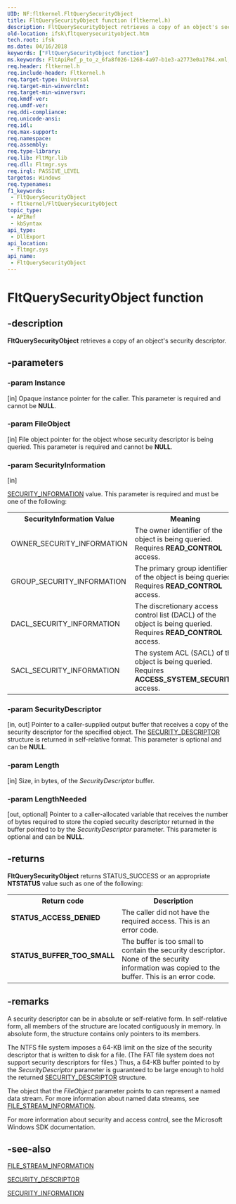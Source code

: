 ```yaml
---
UID: NF:fltkernel.FltQuerySecurityObject
title: FltQuerySecurityObject function (fltkernel.h)
description: FltQuerySecurityObject retrieves a copy of an object's security descriptor.
old-location: ifsk\fltquerysecurityobject.htm
tech.root: ifsk
ms.date: 04/16/2018
keywords: ["FltQuerySecurityObject function"]
ms.keywords: FltApiRef_p_to_z_6fa8f026-1268-4a97-b1e3-a2773e0a1784.xml, FltQuerySecurityObject, FltQuerySecurityObject function [Installable File System Drivers], fltkernel/FltQuerySecurityObject, ifsk.fltquerysecurityobject
req.header: fltkernel.h
req.include-header: Fltkernel.h
req.target-type: Universal
req.target-min-winverclnt: 
req.target-min-winversvr: 
req.kmdf-ver: 
req.umdf-ver: 
req.ddi-compliance: 
req.unicode-ansi: 
req.idl: 
req.max-support: 
req.namespace: 
req.assembly: 
req.type-library: 
req.lib: FltMgr.lib
req.dll: Fltmgr.sys
req.irql: PASSIVE_LEVEL
targetos: Windows
req.typenames: 
f1_keywords:
 - FltQuerySecurityObject
 - fltkernel/FltQuerySecurityObject
topic_type:
 - APIRef
 - kbSyntax
api_type:
 - DllExport
api_location:
 - fltmgr.sys
api_name:
 - FltQuerySecurityObject
---
```


# FltQuerySecurityObject function


## -description

<b>FltQuerySecurityObject</b> retrieves a copy of an object's security 
   descriptor.

## -parameters

### -param Instance 

[in]
Opaque instance pointer for the caller. This parameter is required and cannot be 
      <b>NULL</b>.

### -param FileObject 

[in]
File object pointer for the object whose security descriptor is being queried. This parameter is required 
      and cannot be <b>NULL</b>.

### -param SecurityInformation 

[in]

<a href="/windows-hardware/drivers/ifs/security-information">SECURITY_INFORMATION</a> value. This parameter is 
       required and must be one of the following:

<table>
<tr>
<th>SecurityInformation Value</th>
<th>Meaning</th>
</tr>
<tr>
<td>
OWNER_SECURITY_INFORMATION

</td>
<td>
The owner identifier of the object is being queried. Requires <b>READ_CONTROL</b> 
          access.

</td>
</tr>
<tr>
<td>
GROUP_SECURITY_INFORMATION

</td>
<td>
The primary group identifier of the object is being queried. Requires 
          <b>READ_CONTROL</b> access.

</td>
</tr>
<tr>
<td>
DACL_SECURITY_INFORMATION

</td>
<td>
The discretionary access control list (DACL) of the object is being queried. Requires 
          <b>READ_CONTROL</b> access.

</td>
</tr>
<tr>
<td>
SACL_SECURITY_INFORMATION

</td>
<td>
The system ACL (SACL) of the object is being queried. Requires 
          <b>ACCESS_SYSTEM_SECURITY</b> access.

</td>
</tr>
</table>

### -param SecurityDescriptor 

[in, out]
Pointer to a caller-supplied output buffer that receives a copy of the security descriptor for the 
      specified object. The <a href="/windows-hardware/drivers/ddi/ntifs/ns-ntifs-_security_descriptor">SECURITY_DESCRIPTOR</a> 
      structure is returned in self-relative format. This parameter is optional and can be 
      <b>NULL</b>.

### -param Length 

[in]
Size, in bytes, of the <i>SecurityDescriptor</i> buffer.

### -param LengthNeeded 

[out, optional]
Pointer to a caller-allocated variable that receives the number of bytes required to store the copied 
      security descriptor returned in the buffer pointed to by the <i>SecurityDescriptor</i> 
      parameter. This parameter is optional and can be <b>NULL</b>.

## -returns

<b>FltQuerySecurityObject</b> returns STATUS_SUCCESS or an appropriate 
      <b>NTSTATUS</b> value such as one of the following:

<table>
<tr>
<th>Return code</th>
<th>Description</th>
</tr>
<tr>
<td width="40%">
<dl>
<dt><b>STATUS_ACCESS_DENIED</b></dt>
</dl>
</td>
<td width="60%">
The caller did not have the required access. This is an error code.

</td>
</tr>
<tr>
<td width="40%">
<dl>
<dt><b>STATUS_BUFFER_TOO_SMALL</b></dt>
</dl>
</td>
<td width="60%">
The buffer is too small to contain the security descriptor. None of the security information was copied 
        to the buffer. This is an error code.

</td>
</tr>
</table>

## -remarks

A security descriptor can be in absolute or self-relative form. In self-relative form, all members of the 
     structure are located contiguously in memory. In absolute form, the structure contains only pointers to its 
     members.

The NTFS file system imposes a 64-KB limit on the size of the security descriptor that is written to disk for a 
     file. (The FAT file system does not support security descriptors for files.) Thus, a 64-KB buffer pointed to by 
     the <i>SecurityDescriptor</i> parameter is guaranteed to be large enough to hold the returned 
     <a href="/windows-hardware/drivers/ddi/ntifs/ns-ntifs-_security_descriptor">SECURITY_DESCRIPTOR</a> structure.

The object that the <i>FileObject</i> parameter points to can represent a named data stream. 
     For more information about named data streams, see 
     <a href="/windows-hardware/drivers/ddi/ntifs/ns-ntifs-_file_stream_information">FILE_STREAM_INFORMATION</a>.

For more information about security and access control, see the Microsoft Windows SDK documentation.

## -see-also

<a href="/windows-hardware/drivers/ddi/ntifs/ns-ntifs-_file_stream_information">FILE_STREAM_INFORMATION</a>



<a href="/windows-hardware/drivers/ddi/ntifs/ns-ntifs-_security_descriptor">SECURITY_DESCRIPTOR</a>



<a href="/windows-hardware/drivers/ifs/security-information">SECURITY_INFORMATION</a>
